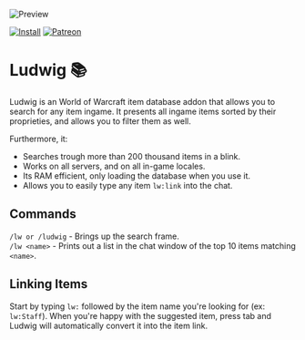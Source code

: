 ![Preview](http://jaliborc.com/images/addons/large/ludwig/search-beauty.jpg)

[![Install](http://img.shields.io/badge/install-curseforge-484266)](https://www.curseforge.com/wow/addons/ludwig/files)
[![Patreon](http://img.shields.io/badge/donate-patreon-ff4d42)](https://www.patreon.com/jaliborc)

# Ludwig :books:
Ludwig is an World of Warcraft item database addon that allows you to search for any item ingame. It presents all ingame items sorted by their proprieties, and allows you to filter them as well.

Furthermore, it:
* Searches trough more than 200 thousand items in a blink.
* Works on all servers, and on all in-game locales.
* Its RAM efficient, only loading the database when you use it.
* Allows you to easily type any item `lw:link` into the chat.

## Commands
`/lw or /ludwig` - Brings up the search frame.  
`/lw <name>` - Prints out a list in the chat window of the top 10 items matching `<name>`.

## Linking Items
Start by typing `lw:` followed by the item name you're looking for (ex: `lw:Staff`). When you're happy with the suggested item, press tab and Ludwig will automatically convert it into the item link.
